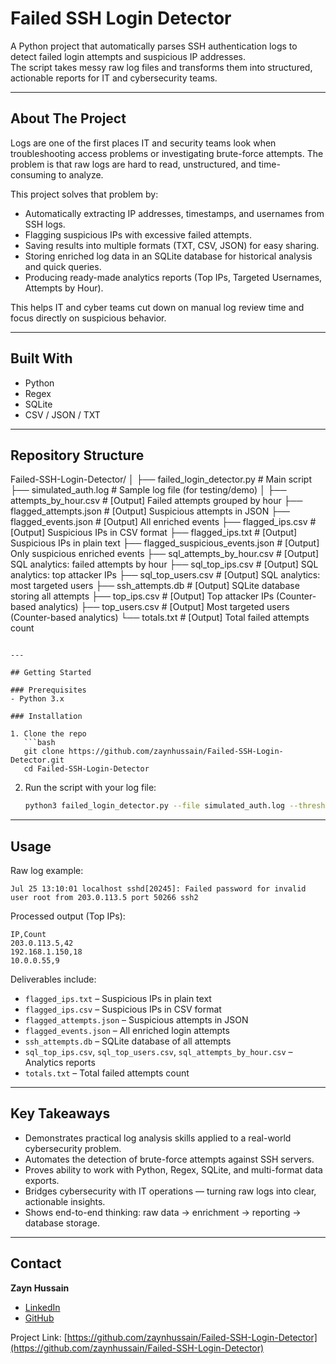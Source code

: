 # Failed SSH Login Detector  

A Python project that automatically parses SSH authentication logs to detect failed login attempts and suspicious IP addresses.  
The script takes messy raw log files and transforms them into structured, actionable reports for IT and cybersecurity teams.  

---

## About The Project  

Logs are one of the first places IT and security teams look when troubleshooting access problems or investigating brute-force attempts. The problem is that raw logs are hard to read, unstructured, and time-consuming to analyze.  

This project solves that problem by:  
- Automatically extracting IP addresses, timestamps, and usernames from SSH logs.  
- Flagging suspicious IPs with excessive failed attempts.  
- Saving results into multiple formats (TXT, CSV, JSON) for easy sharing.  
- Storing enriched log data in an SQLite database for historical analysis and quick queries.  
- Producing ready-made analytics reports (Top IPs, Targeted Usernames, Attempts by Hour).  

This helps IT and cyber teams cut down on manual log review time and focus directly on suspicious behavior.  

---

## Built With  

- Python  
- Regex  
- SQLite  
- CSV / JSON / TXT  

---

## Repository Structure  

Failed-SSH-Login-Detector/
│
├── failed_login_detector.py         # Main script
├── simulated_auth.log               # Sample log file (for testing/demo)
│
├── attempts_by_hour.csv             # [Output] Failed attempts grouped by hour
├── flagged_attempts.json            # [Output] Suspicious attempts in JSON
├── flagged_events.json              # [Output] All enriched events
├── flagged_ips.csv                  # [Output] Suspicious IPs in CSV format
├── flagged_ips.txt                  # [Output] Suspicious IPs in plain text
├── flagged_suspicious_events.json   # [Output] Only suspicious enriched events
├── sql_attempts_by_hour.csv         # [Output] SQL analytics: failed attempts by hour
├── sql_top_ips.csv                  # [Output] SQL analytics: top attacker IPs
├── sql_top_users.csv                # [Output] SQL analytics: most targeted users
├── ssh_attempts.db                  # [Output] SQLite database storing all attempts
├── top_ips.csv                      # [Output] Top attacker IPs (Counter-based analytics)
├── top_users.csv                    # [Output] Most targeted users (Counter-based analytics)
└── totals.txt                       # [Output] Total failed attempts count
```  

---

## Getting Started  

### Prerequisites  
- Python 3.x  

### Installation  

1. Clone the repo  
   ```bash
   git clone https://github.com/zaynhussain/Failed-SSH-Login-Detector.git
   cd Failed-SSH-Login-Detector
   ```

2. Run the script with your log file:  
   ```bash
   python3 failed_login_detector.py --file simulated_auth.log --threshold 3
   ```  

---

## Usage  

Raw log example:  
```log
Jul 25 13:10:01 localhost sshd[20245]: Failed password for invalid user root from 203.0.113.5 port 50266 ssh2
```

Processed output (Top IPs):  
```csv
IP,Count
203.0.113.5,42
192.168.1.150,18
10.0.0.55,9
```

Deliverables include:  
- `flagged_ips.txt` – Suspicious IPs in plain text  
- `flagged_ips.csv` – Suspicious IPs in CSV format  
- `flagged_attempts.json` – Suspicious attempts in JSON  
- `flagged_events.json` – All enriched login attempts  
- `ssh_attempts.db` – SQLite database of all attempts  
- `sql_top_ips.csv`, `sql_top_users.csv`, `sql_attempts_by_hour.csv` – Analytics reports  
- `totals.txt` – Total failed attempts count  

---

## Key Takeaways  

- Demonstrates practical log analysis skills applied to a real-world cybersecurity problem.  
- Automates the detection of brute-force attempts against SSH servers.  
- Proves ability to work with Python, Regex, SQLite, and multi-format data exports.  
- Bridges cybersecurity with IT operations — turning raw logs into clear, actionable insights.  
- Shows end-to-end thinking: raw data → enrichment → reporting → database storage.  

---

## Contact  

**Zayn Hussain**  
- [LinkedIn](https://www.linkedin.com/in/hussainzayn/)  
- [GitHub](https://github.com/zaynhussain)  

Project Link: [https://github.com/zaynhussain/Failed-SSH-Login-Detector](https://github.com/zaynhussain/Failed-SSH-Login-Detector)  
